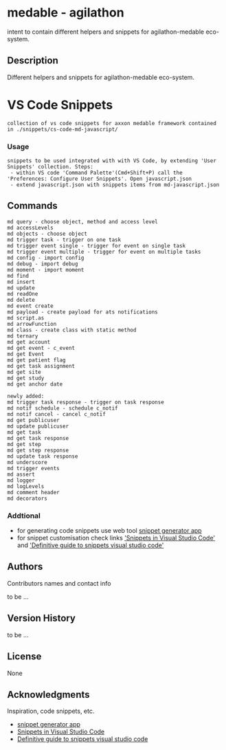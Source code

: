 # medable - agilathon

intent to contain different helpers and snippets for agilathon-medable eco-system.

## Description

Different helpers and snippets for agilathon-medable eco-system.


# VS Code Snippets
    collection of vs code snippets for axxon medable framework contained in ./snippets/cs-code-md-javascript/
    
### Usage
    snippets to be used integrated with with VS Code, by extending 'User Snippets' collection. Steps:
     - within VS code 'Command Palette'(Cmd+Shift+P) call the 'Preferences: Configure User Snippets'. Open javascript.json
     - extend javascript.json with snippets items from md-javascript.json

## Commands
    md query - choose object, method and access level
    md accessLevels
    md objects - choose object
    md trigger task - trigger on one task
    md trigger event single - trigger for event on single task
    md trigger event multiple - trigger for event on multiple tasks
    md config - import config
    md debug - import debug
    md moment - import moment
    md find 
    md insert
    md update
    md readOne
    md delete
    md event create
    md payload - create payload for ats notifications
    md script.as
    md arrowFunction
    md class - create class with static method
    md ternary
    md get account
    md get event - c_event
    md get Event
    md get patient flag
    md get task assignment
    md get site
    md get study
    md get anchor date

    newly added:
    md trigger task response - trigger on task response
    md notif schedule - schedule c_notif
    md notif cancel - cancel c_notif
    md get publicuser
    md update publicuser
    md get task
    md get task response
    md get step
    md get step response
    md update task response
    md underscore
    md trigger events
    md assert
    md logger
    md logLevels
    md comment header
    md decorators
### Addtional

- for generating code snippets use web tool [snippet generator app](https://snippet-generator.app/)
- for snippet customisation check links ['Snippets in Visual Studio Code'](https://code.visualstudio.com/docs/editor/userdefinedsnippets) and ['Definitive guide to snippets visual studio code'](https://www.freecodecamp.org/news/definitive-guide-to-snippets-visual-studio-code/) 


## Authors

Contributors names and contact info

to be ...

## Version History

to be ...

## License

None
## Acknowledgments

Inspiration, code snippets, etc.
* [snippet generator app](https://snippet-generator.app/)
* [Snippets in Visual Studio Code](https://code.visualstudio.com/docs/editor/userdefinedsnippets) 
* [Definitive guide to snippets visual studio code](https://www.freecodecamp.org/news/definitive-guide-to-snippets-visual-studio-code) 
